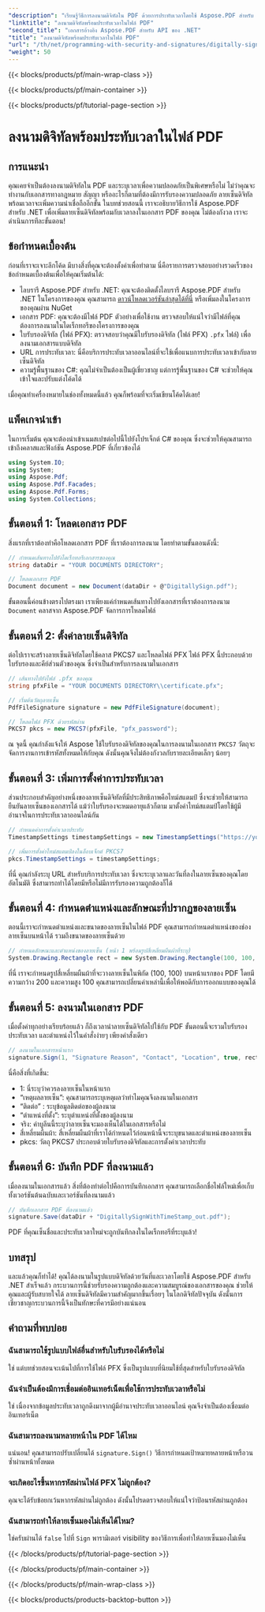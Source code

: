 ```yaml
---
"description": "เรียนรู้วิธีการลงนามดิจิทัลใน PDF ด้วยการประทับเวลาโดยใช้ Aspose.PDF สำหรับ .NET คำแนะนำทีละขั้นตอนนี้ครอบคลุมถึงข้อกำหนดเบื้องต้น การตั้งค่าใบรับรอง การประทับเวลา และอื่นๆ อีกมากมาย"
"linktitle": "ลงนามดิจิทัลพร้อมประทับเวลาในไฟล์ PDF"
"second_title": "เอกสารอ้างอิง Aspose.PDF สำหรับ API ของ .NET"
"title": "ลงนามดิจิทัลพร้อมประทับเวลาในไฟล์ PDF"
"url": "/th/net/programming-with-security-and-signatures/digitally-sign-with-time-stamp/"
"weight": 50
---
```


{{< blocks/products/pf/main-wrap-class >}}

{{< blocks/products/pf/main-container >}}

{{< blocks/products/pf/tutorial-page-section >}}

# ลงนามดิจิทัลพร้อมประทับเวลาในไฟล์ PDF

## การแนะนำ

คุณเคยจำเป็นต้องลงนามดิจิทัลใน PDF และระบุเวลาเพื่อความปลอดภัยเป็นพิเศษหรือไม่ ไม่ว่าคุณจะทำงานกับเอกสารทางกฎหมาย สัญญา หรืออะไรก็ตามที่ต้องมีการรับรองความปลอดภัย ลายเซ็นดิจิทัลพร้อมเวลาจะเพิ่มความน่าเชื่อถืออีกขั้น ในบทช่วยสอนนี้ เราจะอธิบายวิธีการใช้ Aspose.PDF สำหรับ .NET เพื่อเพิ่มลายเซ็นดิจิทัลพร้อมกับเวลาลงในเอกสาร PDF ของคุณ ไม่ต้องกังวล เราจะดำเนินการทีละขั้นตอน!

## ข้อกำหนดเบื้องต้น

ก่อนที่เราจะเจาะลึกโค้ด มีบางสิ่งที่คุณจะต้องตั้งค่าเพื่อทำตาม นี่คือรายการตรวจสอบอย่างรวดเร็วของข้อกำหนดเบื้องต้นเพื่อให้คุณเริ่มต้นได้:

- ไลบรารี Aspose.PDF สำหรับ .NET: คุณจะต้องติดตั้งไลบรารี Aspose.PDF สำหรับ .NET ในโครงการของคุณ คุณสามารถ [ดาวน์โหลดเวอร์ชันล่าสุดได้ที่นี่](https://releases.aspose.com/pdf/net/) หรือเพิ่มลงในโครงการของคุณผ่าน NuGet
- เอกสาร PDF: คุณจะต้องมีไฟล์ PDF ตัวอย่างเพื่อใช้งาน ตรวจสอบให้แน่ใจว่ามีไฟล์ที่คุณต้องการลงนามในไดเร็กทอรีของโครงการของคุณ
- ใบรับรองดิจิทัล (ไฟล์ PFX): ตรวจสอบว่าคุณมีใบรับรองดิจิทัล (ไฟล์ PFX) `.pfx` ไฟล์) เพื่อลงนามเอกสารแบบดิจิทัล
- URL การประทับเวลา: นี่คือบริการประทับเวลาออนไลน์ที่จะใช้เพื่อแนบการประทับเวลาเข้ากับลายเซ็นดิจิทัล 
- ความรู้พื้นฐานของ C#: คุณไม่จำเป็นต้องเป็นผู้เชี่ยวชาญ แต่การรู้พื้นฐานของ C# จะช่วยให้คุณเข้าใจและปรับแต่งโค้ดได้

เมื่อคุณทำเครื่องหมายในช่องทั้งหมดนี้แล้ว คุณก็พร้อมที่จะเริ่มเขียนโค้ดได้เลย!

## แพ็คเกจนำเข้า

ในการเริ่มต้น คุณจะต้องนำเข้าเนมสเปซต่อไปนี้ไปยังโปรเจ็กต์ C# ของคุณ ซึ่งจะช่วยให้คุณสามารถเข้าถึงคลาสและฟังก์ชัน Aspose.PDF ที่เกี่ยวข้องได้

```csharp
using System.IO;
using System;
using Aspose.Pdf;
using Aspose.Pdf.Facades;
using Aspose.Pdf.Forms;
using System.Collections;
```

## ขั้นตอนที่ 1: โหลดเอกสาร PDF

สิ่งแรกที่เราต้องทำคือโหลดเอกสาร PDF ที่เราต้องการลงนาม โดยทำตามขั้นตอนดังนี้:

```csharp
// กำหนดเส้นทางไปยังไดเร็กทอรีเอกสารของคุณ
string dataDir = "YOUR DOCUMENTS DIRECTORY";

// โหลดเอกสาร PDF
Document document = new Document(dataDir + @"DigitallySign.pdf");
```

ขั้นตอนนี้ค่อนข้างตรงไปตรงมา เราเพียงแค่กำหนดเส้นทางไปยังเอกสารที่เราต้องการลงนาม `Document` คลาสจาก Aspose.PDF จัดการการโหลดไฟล์

## ขั้นตอนที่ 2: ตั้งค่าลายเซ็นดิจิทัล

ต่อไปเราจะสร้างลายเซ็นดิจิทัลโดยใช้คลาส PKCS7 และโหลดไฟล์ PFX ไฟล์ PFX นี้ประกอบด้วยใบรับรองและคีย์ส่วนตัวของคุณ ซึ่งจำเป็นสำหรับการลงนามในเอกสาร

```csharp
// เส้นทางไปยังไฟล์ .pfx ของคุณ
string pfxFile = "YOUR DOCUMENTS DIRECTORY\\certificate.pfx";

// เริ่มต้นวัตถุลายเซ็น
PdfFileSignature signature = new PdfFileSignature(document);

// โหลดไฟล์ PFX ด้วยรหัสผ่าน
PKCS7 pkcs = new PKCS7(pfxFile, "pfx_password");
```

ณ จุดนี้ คุณกำลังแจ้งให้ Aspose ใช้ใบรับรองดิจิทัลของคุณในการลงนามในเอกสาร `PKCS7` วัตถุจะจัดการงานการเข้ารหัสทั้งหมดให้กับคุณ ดังนั้นคุณจึงไม่ต้องกังวลกับรายละเอียดเล็กๆ น้อยๆ

## ขั้นตอนที่ 3: เพิ่มการตั้งค่าการประทับเวลา

ส่วนประกอบสำคัญอย่างหนึ่งของลายเซ็นดิจิทัลที่มีประสิทธิภาพคือไทม์สแตมป์ ซึ่งจะช่วยให้สามารถยืนยันลายเซ็นของเอกสารได้ แม้ว่าใบรับรองจะหมดอายุแล้วก็ตาม มาตั้งค่าไทม์สแตมป์โดยใช้ผู้มีอำนาจในการประทับเวลาออนไลน์กัน

```csharp
// กำหนดค่าการตั้งค่าเวลาประทับ
TimestampSettings timestampSettings = new TimestampSettings("https://your_timestamp_url", "ผู้ใช้:รหัสผ่าน");

// เพิ่มการตั้งค่าไทม์สแตมป์ลงในอ็อบเจ็กต์ PKCS7
pkcs.TimestampSettings = timestampSettings;
```

ที่นี่ คุณกำลังระบุ URL สำหรับบริการประทับเวลา ซึ่งจะระบุเวลาและวันที่ลงในลายเซ็นของคุณโดยอัตโนมัติ ซึ่งสามารถทำได้โดยมีหรือไม่มีการรับรองความถูกต้องก็ได้

## ขั้นตอนที่ 4: กำหนดตำแหน่งและลักษณะที่ปรากฏของลายเซ็น

ตอนนี้เราจะกำหนดตำแหน่งและขนาดของลายเซ็นในไฟล์ PDF คุณสามารถกำหนดตำแหน่งของช่องลายเซ็นบนหน้าได้ รวมถึงขนาดของลายเซ็นด้วย

```csharp
// กำหนดลักษณะและตำแหน่งของลายเซ็น (หน้า 1 พร้อมรูปสี่เหลี่ยมผืนผ้าที่ระบุ)
System.Drawing.Rectangle rect = new System.Drawing.Rectangle(100, 100, 200, 100);
```

ที่นี่ เราจะกำหนดรูปสี่เหลี่ยมผืนผ้าที่จะวางลายเซ็นในพิกัด (100, 100) บนหน้าแรกของ PDF โดยมีความกว้าง 200 และความสูง 100 คุณสามารถเปลี่ยนค่าเหล่านี้เพื่อให้พอดีกับการออกแบบของคุณได้

## ขั้นตอนที่ 5: ลงนามในเอกสาร PDF

เมื่อตั้งค่าทุกอย่างเรียบร้อยแล้ว ก็ถึงเวลานำลายเซ็นดิจิทัลไปใช้กับ PDF ขั้นตอนนี้จะรวมใบรับรอง ประทับเวลา และตำแหน่งไว้ในคำสั่งง่ายๆ เพียงคำสั่งเดียว

```csharp
// ลงนามในเอกสารหน้าแรก
signature.Sign(1, "Signature Reason", "Contact", "Location", true, rect, pkcs);
```

นี่คือสิ่งที่เกิดขึ้น:
- 1: นี่ระบุว่าควรลงลายเซ็นในหน้าแรก
- “เหตุผลลายเซ็น”: คุณสามารถระบุเหตุผลว่าทำไมคุณจึงลงนามในเอกสาร
- “ติดต่อ” : ระบุข้อมูลติดต่อของผู้ลงนาม
- “ตำแหน่งที่ตั้ง”: ระบุตำแหน่งที่ตั้งของผู้ลงนาม
- จริง: ค่าบูลีนนี้ระบุว่าลายเซ็นจะมองเห็นได้ในเอกสารหรือไม่
- สี่เหลี่ยมผืนผ้า: สี่เหลี่ยมผืนผ้าที่เราได้กำหนดไว้ก่อนหน้านี้จะระบุขนาดและตำแหน่งของลายเซ็น
- pkcs: วัตถุ PKCS7 ประกอบด้วยใบรับรองดิจิทัลและการตั้งค่าเวลาประทับ

## ขั้นตอนที่ 6: บันทึก PDF ที่ลงนามแล้ว

เมื่อลงนามในเอกสารแล้ว สิ่งที่ต้องทำต่อไปคือการบันทึกเอกสาร คุณสามารถเลือกชื่อไฟล์ใหม่เพื่อเก็บทั้งเวอร์ชันต้นฉบับและเวอร์ชันที่ลงนามแล้ว

```csharp
// บันทึกเอกสาร PDF ที่ลงนามแล้ว
signature.Save(dataDir + "DigitallySignWithTimeStamp_out.pdf");
```

PDF ที่คุณเซ็นชื่อและประทับเวลาใหม่จะถูกบันทึกลงในไดเร็กทอรีที่ระบุแล้ว!

## บทสรุป

และแล้วคุณก็ทำได้! คุณได้ลงนามในรูปแบบดิจิทัลด้วยวันที่และเวลาโดยใช้ Aspose.PDF สำหรับ .NET สำเร็จแล้ว กระบวนการนี้ช่วยรับรองความถูกต้องและความสมบูรณ์ของเอกสารของคุณ ช่วยให้คุณและผู้รับสบายใจได้ ลายเซ็นดิจิทัลมีความสำคัญมากขึ้นเรื่อยๆ ในโลกดิจิทัลปัจจุบัน ดังนั้นการเชี่ยวชาญกระบวนการนี้จึงเป็นทักษะที่ควรมีอย่างแน่นอน

## คำถามที่พบบ่อย

### ฉันสามารถใช้รูปแบบไฟล์อื่นสำหรับใบรับรองได้หรือไม่  
ใช่ แต่บทช่วยสอนจะเน้นไปที่การใช้ไฟล์ PFX ซึ่งเป็นรูปแบบที่นิยมใช้ที่สุดสำหรับใบรับรองดิจิทัล

### ฉันจำเป็นต้องมีการเชื่อมต่ออินเทอร์เน็ตเพื่อใช้การประทับเวลาหรือไม่  
ใช่ เนื่องจากข้อมูลประทับเวลาถูกดึงมาจากผู้มีอำนาจประทับเวลาออนไลน์ คุณจึงจำเป็นต้องเชื่อมต่ออินเทอร์เน็ต

### ฉันสามารถลงนามหลายหน้าใน PDF ได้ไหม  
แน่นอน! คุณสามารถปรับเปลี่ยนได้ `signature.Sign()` วิธีการกำหนดเป้าหมายหลายหน้าหรือวนซ้ำผ่านหน้าทั้งหมด

### จะเกิดอะไรขึ้นหากรหัสผ่านไฟล์ PFX ไม่ถูกต้อง?  
คุณจะได้รับข้อยกเว้นหากรหัสผ่านไม่ถูกต้อง ดังนั้นโปรดตรวจสอบให้แน่ใจว่าป้อนรหัสผ่านถูกต้อง

### ฉันสามารถทำให้ลายเซ็นมองไม่เห็นได้ไหม?  
ใช่ครับผ่านได้ `false` ไปที่ `Sign` พารามิเตอร์ visibility ของวิธีการเพื่อทำให้ลายเซ็นมองไม่เห็น

{{< /blocks/products/pf/tutorial-page-section >}}

{{< /blocks/products/pf/main-container >}}

{{< /blocks/products/pf/main-wrap-class >}}

{{< blocks/products/products-backtop-button >}}